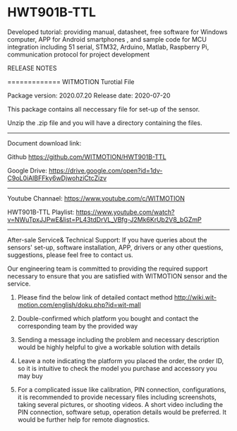 # HWT901B-TTL
Developed tutorial: providing manual, datasheet, free software for Windows computer, APP for Android smartphones , and sample code for MCU integration including 51 serial, STM32, Arduino, Matlab, Raspberry Pi, communication protocol for project development

RELEASE NOTES

=============
WITMOTION Turotial File 

Package version: 2020.07.20
Release date:    2020-07-20

This package contains all neccessary file for set-up of the sensor. 

Unzip the .zip file and you will have a directory containing the files.

-----------

Document download link:

Github 
https://github.com/WITMOTION/HWT901B-TTL

Google Drive: 
https://drive.google.com/open?id=1dv-C9oL0iAlBFFky6wDjwohziCtcZizv

-----------
Youtube Channael: 
https://www.youtube.com/c/WITMOTION

HWT901B-TTL Playlist: 
https://www.youtube.com/watch?v=NWuTpxJJPwE&list=PL43tdDrVL_VBfg-J2Mk6KrUb2V8_bGZmP

-----------
After-sale Service& Technical Support: 
If you have queries about the sensors' set-up, software installation, APP, drivers
or any other questions, suggestions, please feel free to contact us.

Our engineering team is committed to providing the required support necessary 
to ensure that you are satisfied with WITMOTION sensor and the service.

1. Please find the below link of detailed contact method
http://wiki.wit-motion.com/english/doku.php?id=wit-mall

2. Double-confirmed which platform you bought and 
contact the corresponding team by the provided way

3. Sending a message including the problem and necessary description 
would be highly helpful to give a workable solution with details

4. Leave a note indicating the platform you placed the order, 
the order ID, so it is intuitive to check the model you purchase 
and accessory you may buy

5. For a complicated issue like calibration, PIN connection, configurations, 
it is recommended to provide necessary files including screenshots, 
taking several pictures, or shooting videos. A short video including the PIN connection, 
software setup, operation details would be preferred.
It would be further help for remote diagnostics.
